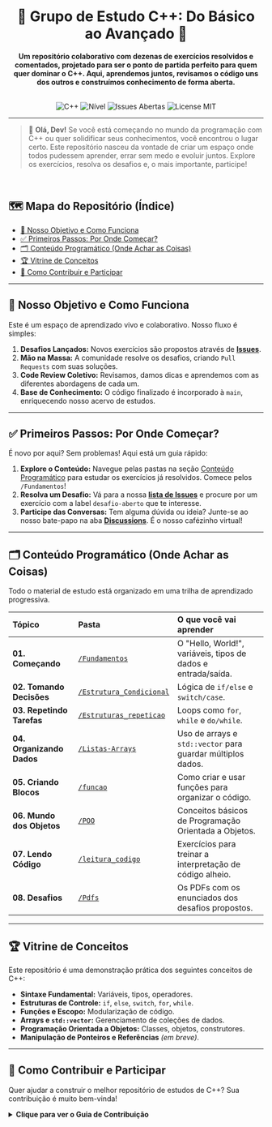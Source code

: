 <div align="center">

# 🚀 Grupo de Estudo C++: Do Básico ao Avançado 🚀

**Um repositório colaborativo com dezenas de exercícios resolvidos e comentados, projetado para ser o ponto de partida perfeito para quem quer dominar o C++. Aqui, aprendemos juntos, revisamos o código uns dos outros e construímos conhecimento de forma aberta.**

<br>

<img src="https://img.shields.io/badge/Linguagem-C++-00599C?style=plastic&logo=cplusplus&logoColor=white" alt="C++">
<img src="https://img.shields.io/badge/Nível-Iniciante%20ao%20Avançado-blue?style=plastic" alt="Nível">
<img src="https://img.shields.io/github/issues/gui-ccr/grupo-estudo-cpp?style=plastic&logo=github" alt="Issues Abertas">
<img src="https://img.shields.io/github/license/gui-ccr/grupo-estudo-cpp?style=plastic&color=green" alt="License MIT">

</div>

---

> 👋 **Olá, Dev!** Se você está começando no mundo da programação com C++ ou quer solidificar seus conhecimentos, você encontrou o lugar certo. Este repositório nasceu da vontade de criar um espaço onde todos pudessem aprender, errar sem medo e evoluir juntos. Explore os exercícios, resolva os desafios e, o mais importante, participe!

<br>

## 🗺️ Mapa do Repositório (Índice)

* [🎯 Nosso Objetivo e Como Funciona](#-nosso-objetivo-e-como-funciona)
* [✅ Primeiros Passos: Por Onde Começar?](#-primeiros-passos-por-onde-começar)
* [🗂️ Conteúdo Programático (Onde Achar as Coisas)](#️-conteúdo-programático-onde-achar-as-coisas)
* [🏆 Vitrine de Conceitos](#-vitrine-de-conceitos)
* [💪 Como Contribuir e Participar](#-como-contribuir-e-participar)

---

## 🎯 Nosso Objetivo e Como Funciona

Este é um espaço de aprendizado vivo e colaborativo. Nosso fluxo é simples:

1.  **Desafios Lançados:** Novos exercícios são propostos através de **[Issues](https://github.com/gui-ccr/grupo-estudo-cpp/issues)**.
2.  **Mão na Massa:** A comunidade resolve os desafios, criando `Pull Requests` com suas soluções.
3.  **Code Review Coletivo:** Revisamos, damos dicas e aprendemos com as diferentes abordagens de cada um.
4.  **Base de Conhecimento:** O código finalizado é incorporado à `main`, enriquecendo nosso acervo de estudos.

---

## ✅ Primeiros Passos: Por Onde Começar?

É novo por aqui? Sem problemas! Aqui está um guia rápido:

1.  **Explore o Conteúdo:** Navegue pelas pastas na seção [Conteúdo Programático](#️-conteúdo-programático-onde-achar-as-coisas) para estudar os exercícios já resolvidos. Comece pelos `/Fundamentos`!
2.  **Resolva um Desafio:** Vá para a nossa [**lista de Issues**](https://github.com/gui-ccr/grupo-estudo-cpp/issues) e procure por um exercício com a label `desafio-aberto` que te interesse.
3.  **Participe das Conversas:** Tem alguma dúvida ou ideia? Junte-se ao nosso bate-papo na aba [**Discussions**](https://github.com/gui-ccr/grupo-estudo-cpp/discussions). É o nosso cafézinho virtual!

---

## 🗂️ Conteúdo Programático (Onde Achar as Coisas)

Todo o material de estudo está organizado em uma trilha de aprendizado progressiva.

| Tópico | Pasta | O que você vai aprender |
| :--- | :--- | :--- |
| **01. Começando** | [`/Fundamentos`](./Fundamentos) | O "Hello, World!", variáveis, tipos de dados e entrada/saída. |
| **02. Tomando Decisões** | [`/Estrutura_Condicional`](./Estrutura_Condicional) | Lógica de `if/else` e `switch/case`. |
| **03. Repetindo Tarefas** | [`/Estruturas_repeticao`](./Estruturas_repeticao) | Loops como `for`, `while` e `do/while`. |
| **04. Organizando Dados** | [`/Listas-Arrays`](./Listas-Arrays) | Uso de arrays e `std::vector` para guardar múltiplos dados. |
| **05. Criando Blocos** | [`/funcao`](./funcao) | Como criar e usar funções para organizar o código. |
| **06. Mundo dos Objetos**| [`/POO`](./POO) | Conceitos básicos de Programação Orientada a Objetos. |
| **07. Lendo Código** | [`/leitura_codigo`](./leitura_codigo) | Exercícios para treinar a interpretação de código alheio. |
| **08. Desafios** | [`/Pdfs`](./Pdfs) | Os PDFs com os enunciados dos desafios propostos. |

---
## 🏆 Vitrine de Conceitos
Este repositório é uma demonstração prática dos seguintes conceitos de C++:
* **Sintaxe Fundamental:** Variáveis, tipos, operadores.
* **Estruturas de Controle:** `if`, `else`, `switch`, `for`, `while`.
* **Funções e Escopo:** Modularização de código.
* **Arrays e `std::vector`:** Gerenciamento de coleções de dados.
* **Programação Orientada a Objetos:** Classes, objetos, construtores.
* **Manipulação de Ponteiros e Referências** *(em breve)*.

---

## 💪 Como Contribuir e Participar

Quer ajudar a construir o melhor repositório de estudos de C++? Sua contribuição é muito bem-vinda!

<details>
<summary><strong>Clique para ver o Guia de Contribuição</strong></summary>
<br>

O caminho ideal para colaborar é através das **[Issues](https://github.com/gui-ccr/grupo-estudo-cpp/issues)**.

### Resolvendo um Desafio
1. **Escolha uma Issue:** Procure por desafios abertos na aba de Issues.
2. **Avise que vai trabalhar nela:** Deixe um comentário para evitar trabalho duplicado.
3. **Faça um Fork e crie uma Branch:**
   ```bash
   git checkout -b solucao-exercicio-N
   ```
4. **Codifique e envie seu Pull Request:** Ao criar o PR, use a palavra-chave `Resolve #NUMERO_DA_ISSUE` na descrição para conectar ao desafio.

### Sugerindo um Novo Desafio
1. **Crie uma Nova Issue:** Clique em "New issue" e escolha o template de "Sugestão de exercício".
2. **Descreva a Ideia:** Dê um título claro e explique o objetivo do exercício.
3. **Discuta:** Participe da conversa na issue para refinarmos a ideia juntos.

</details>
